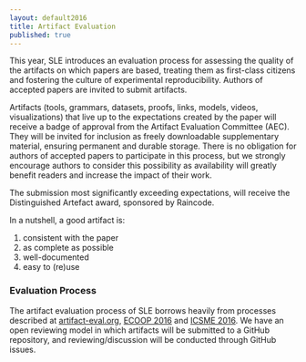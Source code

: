 ```yaml
---
layout: default2016
title: Artifact Evaluation
published: true
---
```


This year, SLE introduces an evaluation process for assessing the quality of the artifacts on which papers are based, treating them as first-class citizens and fostering the culture of experimental reproducibility. Authors of accepted papers are invited to submit artifacts.

Artifacts (tools, grammars, datasets, proofs, links, models, videos, visualizations) that live up to the expectations created by the paper will receive a badge of approval from the Artifact Evaluation Committee (AEC). They will be invited for inclusion as freely downloadable supplementary material, ensuring permanent and durable storage. There is no obligation for authors of accepted papers to participate in this process, but we strongly encourage authors to consider this possibility as availability will greatly benefit readers and increase the impact of their work.

The submission most significantly exceeding expectations, will receive the Distinguished Artefact award, sponsored by Raincode.

In a nutshell, a good artifact is:

1. consistent with the paper
2. as complete as possible
3. well-documented
4. easy to (re)use

### Evaluation Process

The artifact evaluation process of SLE borrows heavily from processes described at [artifact-eval.org](http://conf.researchr.org/track/sle-2016/artifact-eval.org), [ECOOP 2016](http://2016.ecoop.org/track/ecoop-2016-artifacts) and [ICSME 2016](http://icsme2016.github.io/cfp/artifacts-track.html). We have an open reviewing model in which artifacts will be submitted to a GitHub repository, and reviewing/discussion will be conducted through GitHub issues.
